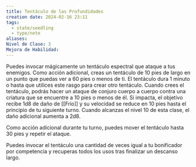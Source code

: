```yaml
---
title: Tentáculo de las Profundidades
creation date: 2024-02-16 23:11
tags:
  - state/seedling
  - type/note
aliases: 
Nivel de Clase: 3
Mejora de Habilidad:
---
```

Puedes invocar mágicamente un tentáculo espectral que ataque a tus enemigos. Como acción
adicional, creas un tentáculo de 10 pies de largo en un punto que puedas ver a 60 pies o menos de ti. El tentáculo dura 1 minuto o hasta que utilices este rasgo para crear otro tentáculo.
Cuando crees el tentáculo, podrás hacer un ataque de conjuro cuerpo a cuerpo contra una criatura
que se encuentre a 10 pies o menos de él. Si impacta, el objetivo recibe 1d8 de daño de [[Frío]] y su
velocidad se reduce en 10 pies hasta el principio de tu siguiente turno. Cuando alcanzas el nivel 10
de esta clase, el daño adicional aumenta a 2d8.

Como acción adicional durante tu turno, puedes mover el tentáculo hasta 30 pies y repetir el ataque.

Puedes invocar el tentáculo una cantidad de veces igual a tu bonificador por competencia y
recuperas todos los usos tras finalizar un descanso largo.
